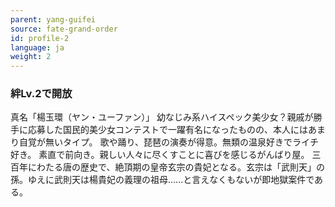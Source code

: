 ```yaml
---
parent: yang-guifei
source: fate-grand-order
id: profile-2
language: ja
weight: 2
---
```


### 絆Lv.2で開放

真名「楊玉環（ヤン・ユーファン）」
幼なじみ系ハイスペック美少女？親戚が勝手に応募した国民的美少女コンテストで一躍有名になったものの、本人にはあまり自覚が無いタイプ。
歌や踊り、琵琶の演奏が得意。無類の温泉好きでライチ好き。
素直で前向き。親しい人々に尽くすことに喜びを感じるがんばり屋。
三百年にわたる唐の歴史で、絶頂期の皇帝玄宗の貴妃となる。玄宗は「武則天」の孫。ゆえに武則天は楊貴妃の義理の祖母……と言えなくもないが即地獄案件である。
